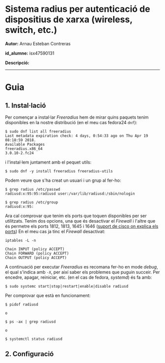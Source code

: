 # Sistema radius per autenticació de dispositius de xarxa (wireless, switch, etc.)

**Autor:** Arnau Esteban Contreras

**id_alumne:** isx47590131

**Descripció:** 


-------

# Guia

## 1. Instal·lació
Per començar a instal·lar *Freeradius* hem de mirar quins paquets tenim disponibles en la nostre distribució (en el meu cas fedora24 `dnf`):

```
$ sudo dnf list all freeradius
Last metadata expiration check: 4 days, 0:54:33 ago on Thu Apr 19 08:18:59 2018.
Available Packages
freeradius.x86_64                                                             3.0.10-2.fc24                                         
```

i l'instal·lem juntament amb el pequet utils:

```
$ sudo dnf -y install freeradius freeradius-utils
```



Podem veure que s'ha creat un usuari i un grup al fer-ho:

```
$ grep radius /etc/passwd
radiusd:x:95:95:radiusd user:/var/lib/radiusd:/sbin/nologin

$ grep radius /etc/group
radiusd:x:95:
```



Ara cal comprovar que tenim els ports que toquen disponibles per ser utilitzats. Tenim dos opcions, una que és desactivar el *Firewall* i l'altre que és permetre els ports 1812, 1813, 1645 i 1646 ([suport de cisco on explica els ports](https://supportforums.cisco.com/t5/wan-routing-and-switching/which-port-numbers-are-used-for-radius-accounting-and-radius/td-p/2494536 "Suport Cisco"))
En el meu cas ja tinc el *Firewall* desactivat:

```
iptables -L -n

Chain INPUT (policy ACCEPT)
Chain FORWARD (policy ACCEPT)
Chain OUTPUT (policy ACCEPT)
```


A continuació per executar *Freeradius* es recomana fer-ho en mode *debug*, el qual s'indica amb `-X`, per així saber els problemes que puguin succeir. Per encedre, apagar, reiniciar, etc. (en el cas de fedora, *systemd*) és fa amb:

``` 
$ sudo systemc start|stop|restart|enable|disable radiusd
```

Per comprovar que està en funcionament:

```
$ pidof radiusd 

o

$ ps -ax | grep radiusd

o

$ systemctl status radiusd
```



## 2. Configuració
